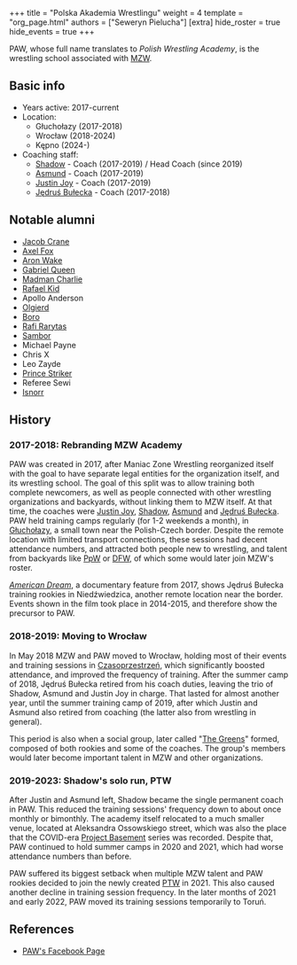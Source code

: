 +++
title = "Polska Akademia Wrestlingu"
weight = 4
template = "org_page.html"
authors = ["Seweryn Pielucha"]
[extra]
hide_roster = true
hide_events = true
+++

PAW, whose full name translates to _Polish Wrestling Academy_, is the wrestling school associated with [MZW](@/o/mzw.md).

## Basic info

* Years active: 2017-current
* Location:
  - Głuchołazy (2017-2018)
  - Wrocław (2018-2024)
  - Kępno (2024-)
* Coaching staff:
  - [Shadow](@/w/shadow.md) - Coach (2017-2019) / Head Coach (since 2019)
  - [Asmund](@/w/asmund.md) - Coach (2017-2019)
  - [Justin Joy](@/w/justin-joy.md) - Coach (2017-2019)
  - [Jędruś Bułecka](@/w/jedrus-bulecka.md) - Coach (2017-2018)

## Notable alumni

* [Jacob Crane](@/w/jacob-crane.md)
* [Axel Fox](@/w/axel-fox.md)
* [Aron Wake](@/w/aron-wake.md)
* [Gabriel Queen](@/w/gabriel-queen.md)
* [Madman Charlie](@/w/madman-charlie.md)
* [Rafael Kid](@/w/rafael-kid.md)
* Apollo Anderson
* [Olgierd](@/w/olgierd.md)
* [Boro](@/w/boro.md)
* [Rafi Rarytas](@/w/rafi.md)
* [Sambor](@/w/sambor.md)
* Michael Payne
* Chris X
* Leo Zayde
* [Prince Striker](@/w/royal-striker.md)
* Referee Sewi
* [Isnorr](@/w/isnorr.md)

## History

### 2017-2018: Rebranding MZW Academy

PAW was created in 2017, after Maniac Zone Wrestling reorganized itself with the goal to have separate legal entities for the organization itself, and its wrestling school.
The goal of this split was to allow training both complete newcomers, as well as people connected with other wrestling organizations and backyards, without linking them to MZW itself.
At that time, the coaches were [Justin Joy](@/w/justin-joy.md), [Shadow](@/w/shadow.md), [Asmund](@/w/asmund.md) and [Jędruś Bułecka](@/w/jedrus-bulecka.md).
PAW held training camps regularly (for 1-2 weekends a month), in [Głuchołazy](@/v/gosir-glucholazy.md), a small town near the Polish-Czech border.
Despite the remote location with limited transport connections, these sessions had decent attendance numbers, and attracted both people new to wrestling, and talent from backyards like [PpW](@/o/ppw.md) or [DFW](@/o/dfw.md), of which some would later join MZW's roster.

[_American Dream_](@/a/american-dream.md), a documentary feature from 2017, shows Jędruś Bułecka training rookies in Niedźwiedzica, another remote location near the border. Events shown in the film took place in 2014-2015, and therefore show the precursor to PAW.

### 2018-2019: Moving to Wrocław

In May 2018 MZW and PAW moved to Wrocław, holding most of their events and training sessions in [Czasoprzestrzeń](@/v/czasoprzestrzen.md), which significantly boosted attendance, and improved the frequency of training.
After the summer camp of 2018, Jędruś Bułecka retired from his coach duties, leaving the trio of Shadow, Asmund and Justin Joy in charge.
That lasted for almost another year, until the summer training camp of 2019, after which Justin and Asmund also retired from coaching (the latter also from wrestling in general).

This period is also when a social group, later called "[The Greens](@/a/the-greens.md)" formed, composed of both rookies and some of the coaches. The group's members would later become important talent in MZW and other organizations.

### 2019-2023: Shadow's solo run, PTW

After Justin and Asmund left, Shadow became the single permanent coach in PAW.
This reduced the training sessions' frequency down to about once monthly or bimonthly.
The academy itself relocated to a much smaller venue, located at Aleksandra Ossowskiego street, which was also the place that the COVID-era [Project Basement](@/e/mzw/2021-03-18-mzw-project-basement-1.md) series was recorded.
Despite that, PAW continued to hold summer camps in 2020 and 2021, which had worse attendance numbers than before.

PAW suffered its biggest setback when multiple MZW talent and PAW rookies decided to join the newly created [PTW](@/o/ptw.md) in 2021.
This also caused another decline in training session frequency. In the later months of 2021 and early 2022, PAW moved its training sessions temporarily to Toruń.

## References

* [PAW's Facebook Page](https://www.facebook.com/PolskaAkademiaWrestlingu)
